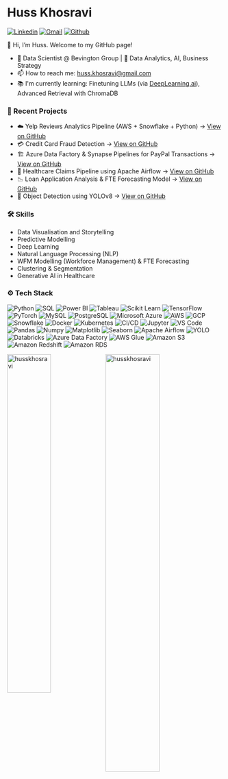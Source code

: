 #  Huss Khosravi
[![Linkedin](https://img.shields.io/badge/-LinkedIn-blue?style=flat&logo=Linkedin&logoColor=white)](https://www.linkedin.com/in/huss-khosravi/) [![Gmail](https://img.shields.io/badge/-Gmail-c14438?style=flat&logo=Gmail&logoColor=white)](mailto:huss.khosravi@gmail.com) [![Github](https://img.shields.io/github/followers/husskhosravi?label=Follow&style=social)](https://github.com/husskhosravi) 

👋 Hi, I’m Huss. Welcome to my GitHub page!

-  💼 Data Scientist @ Bevington Group | 🧠 Data Analytics, AI, Business Strategy
-  📫 How to reach me: huss.khosravi@gmail.com
-  📚 I'm currently learning: Finetuning LLMs (via [DeepLearning.ai](https://www.deeplearning.ai)), Advanced Retrieval with ChromaDB
### 🧠 Recent Projects
- ☁️ Yelp Reviews Analytics Pipeline (AWS + Snowflake + Python) → [View on GitHub](https://github.com/husskhosravi/aws-snowflake-analytics-pipeline)
- 💳 Credit Card Fraud Detection → [View on GitHub](https://github.com/husskhosravi/credit-card-fraud-detection)
- 🏗️ Azure Data Factory & Synapse Pipelines for PayPal Transactions → [View on GitHub](https://github.com/husskhosravi/azure-datafactory-synapse-pipelines)
- 🚀 Healthcare Claims Pipeline using Apache Airflow → [View on GitHub](https://github.com/husskhosravi/healthcare-claims-pipeline)
- 📉 Loan Application Analysis & FTE Forecasting Model → [View on GitHub](https://github.com/husskhosravi/bank-loan-forecasting)
- 🔮 Object Detection using YOLOv8 → [View on GitHub](https://github.com/husskhosravi/yolo-object-detection)
### 🛠️ Skills
- Data Visualisation and Storytelling
- Predictive Modelling
- Deep Learning
- Natural Language Processing (NLP)
- WFM Modelling (Workforce Management) & FTE Forecasting
- Clustering & Segmentation
- Generative AI in Healthcare
### ⚙️ Tech Stack
![Python](https://img.shields.io/badge/-Python-05122A?style=flat-square&logo=Python&color=353535) 
![SQL](https://img.shields.io/badge/-SQL-05122A?style=flat-square&logo=SQL&color=353535) 
![Power BI](https://img.shields.io/badge/-Power%20BI-05122A?style=flat-square&logo=powerbi&color=353535)
![Tableau](https://img.shields.io/badge/-Tableau-05122A?style=flat-square&logo=tableau&color=353535)
![Scikit Learn](https://img.shields.io/badge/-Scikit%20Learn-05122A?style=flat-square&logo=scikit-learn&color=353535) 
![TensorFlow](https://img.shields.io/badge/-TensorFlow-05122A?style=flat-square&logo=TensorFlow&color=353535) 
![PyTorch](https://img.shields.io/badge/-PyTorch-05122A?style=flat-square&logo=PyTorch&color=353535) 
![MySQL](https://img.shields.io/badge/-MySQL-05122A?style=flat-square&logo=MySQL&color=353535) 
![PostgreSQL](https://img.shields.io/badge/-PostgreSQL-05122A?style=flat-square&logo=PostgreSQL&color=353535) 
![Microsoft Azure](https://img.shields.io/badge/-Microsoft%20Azure-05122A?style=flat-square&logo=microsoft-azure&logoColor=white&color=353535)
![AWS](https://img.shields.io/badge/-AWS-05122A?style=flat-square&logo=amazonwebservices&color=353535) 
![GCP](https://img.shields.io/badge/-GCP-05122A?style=flat-square&logo=googlecloud&color=353535) 
![Snowflake](https://img.shields.io/badge/-Snowflake-05122A?style=flat-square&logo=Snowflake&color=353535) 
![Docker](https://img.shields.io/badge/-Docker-05122A?style=flat-square&logo=Docker&color=353535) 
![Kubernetes](https://img.shields.io/badge/-Kubernetes-05122A?style=flat-square&logo=Kubernetes&color=353535) 
![CI/CD](https://img.shields.io/badge/-CI/CD-05122A?style=flat-square&logo=github-actions&color=353535) 
![Jupyter](https://img.shields.io/badge/-Jupyter-05122A?style=flat-square&logo=Jupyter&color=353535) 
![VS Code](https://img.shields.io/badge/-VS%20Code-05122A?style=flat-square&logo=visualstudiocode&color=353535) 
![Pandas](https://img.shields.io/badge/-Pandas-05122A?style=flat-square&logo=pandas&color=353535) 
![Numpy](https://img.shields.io/badge/-Numpy-05122A?style=flat-square&logo=numpy&color=353535) 
![Matplotlib](https://img.shields.io/badge/-Matplotlib-05122A?style=flat-square&logo=Matplotlib&color=353535) 
![Seaborn](https://img.shields.io/badge/-Seaborn-05122A?style=flat-square&logo=Seaborn&color=353535) 
![Apache Airflow](https://img.shields.io/badge/-Apache%20Airflow-05122A?style=flat-square&logo=apacheairflow&color=353535)
![YOLO](https://img.shields.io/badge/-YOLO-05122A?style=flat-square&logo=yolo&color=353535)
![Databricks](https://img.shields.io/badge/-Databricks-05122A?style=flat-square&logo=Databricks&color=353535)
![Azure Data Factory](https://img.shields.io/badge/-Azure%20Data%20Factory-05122A?style=flat-square&logo=Azure-Data-Factory&color=353535)
![AWS Glue](https://img.shields.io/badge/-AWS%20Glue-05122A?style=flat-square&logo=Amazon-AWS&color=353535)
![Amazon S3](https://img.shields.io/badge/-Amazon%20S3-05122A?style=flat-square&logo=amazons3&color=353535)
![Amazon Redshift](https://img.shields.io/badge/-Amazon%20Redshift-05122A?style=flat-square&logo=amazonredshift&color=353535)
![Amazon RDS](https://img.shields.io/badge/-Amazon%20RDS-05122A?style=flat-square&logo=amazonrds&color=353535)


<div>
  <img width="45%" align="left" src="https://github-readme-stats.vercel.app/api/top-langs?username=husskhosravi&show_icons=true&locale=en&layout=compact" alt="husskhosravi" />
  <img width="50%"  src="https://github-readme-streak-stats.herokuapp.com/?user=husskhosravi&" alt="husskhosravi" />
</div>
